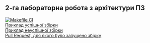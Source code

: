 2-га лабораторна робота з архітектури ПЗ
---

[![Makefile CI](https://github.com/InvictoProjects/Architecture-lab-2/actions/workflows/build.yml/badge.svg)](https://github.com/InvictoProjects/Architecture-lab-2/actions/workflows/build.yml)  
[Приклад успішної збірки](https://github.com/InvictoProjects/Architecture-lab-2/actions/runs/1429737601)  
[Приклад неуспішної збірки](https://github.com/InvictoProjects/Architecture-lab-2/actions/runs/1429730191)  
[Pull Request, для якого було запущено збірку](https://github.com/InvictoProjects/Architecture-lab-2/pull/1)  
